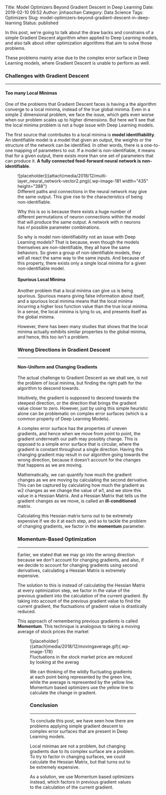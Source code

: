 Title: Model Optimizers Beyond Gradient Descent in Deep Learning
Date: 2019-02-10 09:52
Author: jinhaochan
Category: Data Science
Tags: Optimizers
Slug: model-optimizers-beyond-gradient-descent-in-deep-learning
Status: published

<!-- wp:paragraph -->

In this post, we're going to talk about the draw backs and constrains of a simple Gradient Descent algorithm when applied to Deep Learning models, and also talk about other optimization algorithms that aim to solve those problems.

<!-- /wp:paragraph -->

<!-- wp:paragraph -->

These problems mainly arise due to the complex error surface in Deep Learning models, where Gradient Descent is unable to perform as well.  

<!-- /wp:paragraph -->

<!-- wp:heading {"level":3} -->

### Challenges with Gradient Descent  

<!-- /wp:heading -->

<!-- wp:separator -->

------------------------------------------------------------------------

<!-- /wp:separator -->

</p>
<!-- wp:heading {"level":4} -->

#### Too many Local Minimas  

<!-- /wp:heading -->

<!-- wp:paragraph -->

One of the problems that Gradient Descent faces is having a the algorithm converge to a local minima, instead of the true global minima. Even in a simple 2 dimensional problem, we face the issue, which gets even worse when our problem scales up to higher dimensions. But here we'll see that the local minima problem is not a huge issue with Deep Learning models.  

<!-- /wp:paragraph -->

<!-- wp:paragraph -->

The first source that contributes to a local minima is **model identifiability**. An identifiable model is a model that given an output, the weights or the structure of the network can be identified. In other words, there is a one-to-one mapping of parameters to out. If a model is non-identifiable, it means that for a given output, there exists more than one set of parameters that can produce it. **A fully connected feed-forward neural network is non-identifiable**.

<!-- /wp:paragraph -->

<!-- wp:image {"id":181,"width":435,"height":388} -->

<figure class="wp-block-image is-resized">
![placeholder]({attach}media/2018/12/multi-layer_neural_network-vector2.png){.wp-image-181 width="435" height="388"}  

<figcaption>
Different paths and connections in the neural network may give the same output. This give rise to the characteristics of being non-identifiable.

</figcaption>

<!-- /wp:image -->

<!-- wp:paragraph -->

Why this is so is because there exists a huge number of different permutations of neuron connections within the model that will produce the same output. A network with *n* neurons has *n!* possible parameter combinations.

<!-- /wp:paragraph -->

<!-- wp:paragraph -->

So why is model non-identifiability not an issue with Deep Learning models? That is because, even though the models themselves are non-identifiable, they all have the same behaviors. So given a group of non-identifiable models, they will all react the same way to the same inputs. And because of this property, there exists only a single local minima for a given non-identifiable model.

<!-- /wp:paragraph -->

<!-- wp:heading {"level":4} -->

#### Spurious Local Minima  

<!-- /wp:heading -->

<!-- wp:paragraph -->

Another problem that a local minima can give us is being spurious. Spurious means giving false information about itself, and a spurious local minima means that the local minima incurring a higher loss function value than the true local minima. In a sense, the local minima is lying to us, and presents itself as the global minima.

<!-- /wp:paragraph -->

<!-- wp:paragraph -->

However, there has been many studies that shows that the local minima actually exhibits similar properties to the global minima, and hence, this too isn't a problem.

<!-- /wp:paragraph -->

<!-- wp:heading {"level":3} -->

### Wrong Directions in Gradient Descent

<!-- /wp:heading -->

<!-- wp:separator -->

------------------------------------------------------------------------

<!-- /wp:separator -->

</p>
<!-- wp:heading {"level":4} -->

#### Non-Uniform and Changing Gradients  

<!-- /wp:heading -->

<!-- wp:paragraph -->

The actual challenge to Gradient Descent as we shall see, is not the problem of local minima, but finding the right path for the algorithm to descend towards.

<!-- /wp:paragraph -->

<!-- wp:paragraph -->

Intuitively, the gradient is supposed to descend towards the steepest direction, or the direction that brings the gradient value closer to zero. However, just by using this simple heuristic alone can be problematic on complex error surfaces (which is a common property of Deep Learning Models).

<!-- /wp:paragraph -->

<!-- wp:paragraph -->

A complex error surface has the properties of uneven gradients, and hence when we move from point to point, the gradient underneath our path may possibly change. This is opposed to a simple error surface that is circular, where the gradient is constant throughout a single direction. Having this changing gradient may result in our algorithm going towards the wrong direction, because it doesn't account for the changes that happens as we are moving.  

<!-- /wp:paragraph -->

<!-- wp:paragraph -->

Mathematically, we can quantify how much the gradient changes as we are moving by calculating the second derivative. This can be captured by calculating how much the gradient as w2 changes as we change the value of w1, and we store this value in a Hessian Matrix. And a Hessian Matrix that tells us the gradient changes as we move, is called an **ill-conditioned** matrix.

<!-- /wp:paragraph -->

<!-- wp:paragraph -->

Calculating this Hessian matrix turns out to be extremely expensive if we do it at each step, and so to tackle the problem of changing gradients, we factor in the **momentum** parameter.  

<!-- /wp:paragraph -->

<!-- wp:heading {"level":3} -->

### Momentum-Based Optimization  

<!-- /wp:heading -->

<!-- wp:separator -->

------------------------------------------------------------------------

<!-- /wp:separator -->

</p>
<!-- wp:paragraph -->

Earlier, we stated that we may go into the wrong direction because we don't account for changing gradients, and also, if we decide to account for changing gradients using second derivatives, calculating a Hessian Matrix is extremely expensive.

<!-- /wp:paragraph -->

<!-- wp:paragraph -->

The solution to this is instead of calculating the Hessian Matrix at every optimization step, we factor in the value of the previous gradient into the calculation of the current gradient. By taking into account of the previous gradient value to find the current gradient, the fluctuations of gradient value is drastically reduced.

<!-- /wp:paragraph -->

<!-- wp:paragraph -->

This approach of remembering previous gradients is called **Momentum**. This technique is analogous to taking a moving average of stock prices the market  

<!-- /wp:paragraph -->

<!-- wp:image {"id":178} -->

<figure class="wp-block-image">
![placeholder]({attach}media/2018/12/movingaverage.gif){.wp-image-178}  

<figcaption>
Fluctuations in the stock market price are reduced by looking at the averag

</figcaption>

<!-- /wp:image -->

<!-- wp:paragraph -->

We can thinking of the wildly fluctuating gradients at each point being represented by the green line, while the average is represented by the yellow line. Momentum based optimizers use the yellow line to calculate the change in gradient.  
  

<!-- /wp:paragraph -->

<!-- wp:heading {"level":3} -->

### Conclusion

<!-- /wp:heading -->

<!-- wp:separator -->

------------------------------------------------------------------------

<!-- /wp:separator -->

</p>
<!-- wp:paragraph -->

To conclude this post, we have seen how there are problems applying simple gradient descent to complex error surfaces that are present in Deep Learning models.

<!-- /wp:paragraph -->

<!-- wp:paragraph -->

Local minimas are not a problem, but changing gradients due to its complex surface are a problem. To try to factor in changing surfaces, we could calculate the Hessian Matrix, but that turns out to be extremely expensive.

<!-- /wp:paragraph -->

<!-- wp:paragraph -->

As a solution, we use Momentum based optimizers instead, which factors in previous gradient values to the calculation of the current gradient.  

<!-- /wp:paragraph -->
